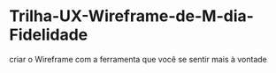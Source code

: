 # Trilha-UX-Wireframe-de-M-dia-Fidelidade
criar o Wireframe com a ferramenta que você se sentir mais à vontade

